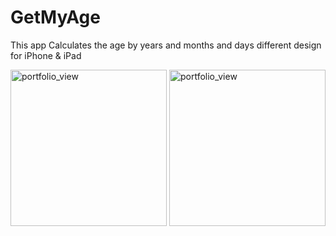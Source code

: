# GetMyAge
This app Calculates the age by years and months and days different design for iPhone & iPad


<img width="250" alt="portfolio_view" src="http://www.mediafire.com/convkey/f000/5qq1txlbh689p8ezg.jpg">
<img width="250" alt="portfolio_view" src="http://www.mediafire.com/convkey/41c0/b3sv037s8h8lsk3zg.jpg">

